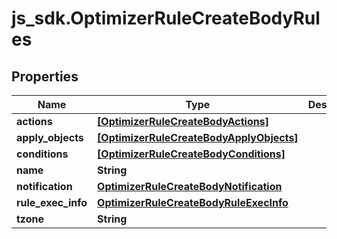 # js_sdk.OptimizerRuleCreateBodyRules

## Properties
Name | Type | Description | Notes
------------ | ------------- | ------------- | -------------
**actions** | [**[OptimizerRuleCreateBodyActions]**](OptimizerRuleCreateBodyActions.md) |  | [required] 
**apply_objects** | [**[OptimizerRuleCreateBodyApplyObjects]**](OptimizerRuleCreateBodyApplyObjects.md) |  | [required] 
**conditions** | [**[OptimizerRuleCreateBodyConditions]**](OptimizerRuleCreateBodyConditions.md) |  | [required] 
**name** | **String** |  | [required] 
**notification** | [**OptimizerRuleCreateBodyNotification**](OptimizerRuleCreateBodyNotification.md) |  | [required] 
**rule_exec_info** | [**OptimizerRuleCreateBodyRuleExecInfo**](OptimizerRuleCreateBodyRuleExecInfo.md) |  | [required] 
**tzone** | **String** |  | [optional] 

